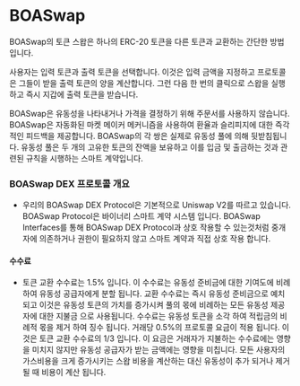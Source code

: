 # BOASwap

BOASwap의 토큰 스왑은 하나의 ERC-20 토큰을 다른 토큰과 교환하는 간단한 방법입니다.

사용자는 입력 토큰과 출력 토큰을 선택합니다.
이것은 입력 금액을 지정하고 프로토콜은 그들이 받을 출력 토큰의 양을 계산합니다.
그런 다음 한 번의 클릭으로 스왑을 실행하고 즉시 지갑에 출력 토큰을 받습니다.

BOASwap은 유동성을 나타내거나 가격을 결정하기 위해 주문서를 사용하지 않습니다.
BOASwap은 자동화된 마켓 메이커 메커니즘을 사용하여 환율과 슬리피지에 대한 즉각적인 피드백을 제공합니다.
BOASwap의 각 쌍은 실제로 유동성 풀에 의해 뒷받침됩니다.
유동성 풀은 두 개의 고유한 토큰의 잔액을 보유하고 이를 입금 및 출금하는 것과 관련된 규칙을 시행하는 스마트 계약입니다.

### BOASwap DEX 프로토콜 개요
- 우리의 BOASwap DEX Protocol은 기본적으로 Uniswap V2를 따르고 있습니다. BOASwap Protocol은 바이너리 스마트 계약 시스템 입니다.
  BOASwap Interfaces를 통해 BOASwap DEX Protocol과 상호 작용할 수 있는것처럼 중개자에 의존하거나 권한이 필요하지 않고 스마트 계약과 직접 상호 작용 합니다.

#### 수수료

- 토큰 교환 수수료는 1.5% 입니다. 이 수수료는 유동성 준비금에 대한 기여도에 비례하여 유동성 공급자에게 분할 됩니다.
  교환 수수료는 즉시 유동성 준비금으로 예치되고 이것은 유동성 토큰의 가치를 증가시켜 풀의 몫에 비례하는 모든 유동성 제공자에 대한 지불금 으로 사용됩니다.
  수수료는 유동성 토큰을 소각 하여 적립금의 비례적 몫을 제거 하여 징수 됩니다.
  거래당 0.5%의 프로토콜 요금이 적용 됩니다. 이것은 토큰 교환 수수료의 1/3 입니다.
  이 요금은 거래자가 지불하는 수수료에는 영향을 미치지 않지만 유동성 공급자가 받는 금액에는 영향을 미칩니다.
  모든 사용자의 가스비용을 크게 증가시키는 스왑 비용을 계산하는 대신 유동성이 추가 되거나 제거될 때 비용이 계산 됩니다.
